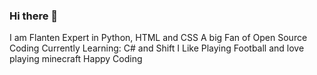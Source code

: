 ### Hi there 👋
I am Flanten
Expert in Python, HTML and CSS
A big Fan of Open Source Coding
Currently Learning: C# and Shift 
I Like Playing Football and love playing minecraft
Happy Coding

<!--
**Flanten5/Flanten5** is a ✨ _special_ ✨ repository because its `README.md` (this file) appears on your GitHub profile.

Here are some ideas to get you started:

- 🔭 I’m currently working on ...
- 🌱 I’m currently learning ...
- 👯 I’m looking to collaborate on ...
- 🤔 I’m looking for help with ...
- 💬 Ask me about ...
- 📫 How to reach me: ...
- 😄 Pronouns: ...
- ⚡ Fun fact: ...
-->
